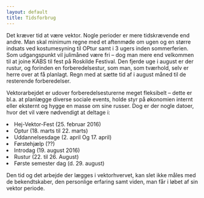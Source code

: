 ```yaml
---
layout: default
title: Tidsforbrug
---
```


<p>Det kræver tid at være vektor. Nogle perioder er mere tidskrævende end andre. Man skal minimum regne med et aftenmøde om ugen og en større indsats ved kostumesyning til OPtur samt i 3 ugers inden sommerferien. Som udgangspunkt vil julimåned være fri – dog man mere end velkommen til at joine KABS til fest på Roskilde Festival. Den fjerde uge i august er der rustur, og forinden en forberedelsestur, som man, som tværhold, selv er herre over at få planlagt. Regn med at sætte tid af i august måned til de resterende forberedelser. </p>
<p>Vektorarbejdet er udover forberedelsesturerne meget fleksibelt – dette er bl.a. at planlægge diverse sociale events, holde styr på økonomien internt eller eksternt og hygge en masse om sine russer. Dog er der nogle datoer, hvor det vil være nødvendigt at deltage i: </p>

<li>Hej-Vektor-Fest (25. februar 2016)</li>
<li>Optur (18. marts til 22. marts)</li>
<li>Uddannelsesdage (2. april Og 17. april)</li>
<li>Førstehjælp (??)</li>
<li>Introdag (19. august 2016)</li>
<li>Rustur (22. til 26. August)</li>
<li>Første semester dag (d. 29. august)</li>
<p>Den tid og det arbejde der lægges i vektorhvervet, kan slet ikke måles med de bekendtskaber, den personlige erfaring samt viden, man får i løbet af sin vektor periode. </p>